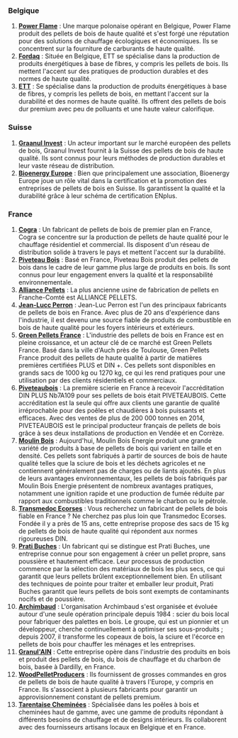 ### Belgique
1. **[Power Flame](https://power-flame.eu/)** : Une marque polonaise opérant en Belgique, Power Flame produit des pellets de bois de haute qualité et s'est forgé une réputation pour des solutions de chauffage écologiques et économiques. Ils se concentrent sur la fourniture de carburants de haute qualité.
2. **[Fordaq](https://www.fordaq.com/dir/wood-pellets-producers-companies-in-belgium?as=3662&cs=261)** : Située en Belgique, ETT se spécialise dans la production de produits énergétiques à base de fibres, y compris les pellets de bois. Ils mettent l'accent sur des pratiques de production durables et des normes de haute qualité.
3. **[ETT](https://www.ett.be/en/wood-pellets)** : Se spécialise dans la production de produits énergétiques à base de fibres, y compris les pellets de bois, en mettant l'accent sur la durabilité et des normes de haute qualité. Ils offrent des pellets de bois dur premium avec peu de polluants et une haute valeur calorifique.

### Suisse
1. **[Graanul Invest](https://www.indexbox.io/store/switzerland-wood-pellets-market-analysis-forecast-size-trends-and-insights/)** : Un acteur important sur le marché européen des pellets de bois, Graanul Invest fournit à la Suisse des pellets de bois de haute qualité. Ils sont connus pour leurs méthodes de production durables et leur vaste réseau de distribution.
2. **[Bioenergy Europe](https://bioenergyeurope.org/epc/)** : Bien que principalement une association, Bioenergy Europe joue un rôle vital dans la certification et la promotion des entreprises de pellets de bois en Suisse. Ils garantissent la qualité et la durabilité grâce à leur schéma de certification ENplus.

### France
1. **[Cogra](https://www.cogra.fr/)** : Un fabricant de pellets de bois de premier plan en France, Cogra se concentre sur la production de pellets de haute qualité pour le chauffage résidentiel et commercial. Ils disposent d'un réseau de distribution solide à travers le pays et mettent l'accent sur la durabilité.
2. **[Piveteau Bois](https://www.piveteaubois.com/fr/)** : Basé en France, Piveteau Bois produit des pellets de bois dans le cadre de leur gamme plus large de produits en bois. Ils sont connus pour leur engagement envers la qualité et la responsabilité environnementale.
3. **[Alliance Pellets](https://www.alliancepellets.fr/)** : La plus ancienne usine de fabrication de pellets en Franche-Comté est ALLIANCE PELLETS.
4. **[Jean-Lucc Perron](https://www.jeanlucperron-energies.fr/)** : Jean-Luc Perron est l'un des principaux fabricants de pellets de bois en France. Avec plus de 20 ans d'expérience dans l'industrie, il est devenu une source fiable de produits de combustible en bois de haute qualité pour les foyers intérieurs et extérieurs.
5. **[Green Pellets France](https://en.greenpellets.fr/)** : L'industrie des pellets de bois en France est en pleine croissance, et un acteur clé de ce marché est Green Pellets France. Basé dans la ville d'Auch près de Toulouse, Green Pellets France produit des pellets de haute qualité à partir de matières premières certifiées PLUS et DIN +. Ces pellets sont disponibles en grands sacs de 1000 kg ou 1270 kg, ce qui les rend pratiques pour une utilisation par des clients résidentiels et commerciaux.
6. **[Piveteaubois](https://www.piveteaubois.com/en/)** : La première scierie en France à recevoir l'accréditation DIN PLUS Nb7A109 pour ses pellets de bois était PIVETEAUBOIS. Cette accréditation est la seule qui offre aux clients une garantie de qualité irréprochable pour des poêles et chaudières à bois puissants et efficaces. Avec des ventes de plus de 200 000 tonnes en 2014, PIVETEAUBOIS est le principal producteur français de pellets de bois grâce à ses deux installations de production en Vendée et en Corrèze.
7. **[Moulin Bois](https://www.moulinboisenergie.fr/eco-engagement/qualite-du-granule-de-bois-chez-moulin-bois-energie/)** : Aujourd'hui, Moulin Bois Energie produit une grande variété de produits à base de pellets de bois qui varient en taille et en densité. Ces pellets sont fabriqués à partir de sources de bois de haute qualité telles que la sciure de bois et les déchets agricoles et ne contiennent généralement pas de charges ou de liants ajoutés. En plus de leurs avantages environnementaux, les pellets de bois fabriqués par Moulin Bois Energie présentent de nombreux avantages pratiques, notamment une ignition rapide et une production de fumée réduite par rapport aux combustibles traditionnels comme le charbon ou le pétrole.
8. **[Transmedoc Ecorses](https://www.transmedoc-ecorces.com/)** : Vous recherchez un fabricant de pellets de bois fiable en France ? Ne cherchez pas plus loin que Transmedoc Ecorses. Fondée il y a près de 15 ans, cette entreprise propose des sacs de 15 kg de pellets de bois de haute qualité qui répondent aux normes rigoureuses DIN.
9. **[Prati Buches](https://www.pratibuches.fr/nos-produits/)** : Un fabricant qui se distingue est Prati Buches, une entreprise connue pour son engagement à créer un pellet propre, sans poussière et hautement efficace. Leur processus de production commence par la sélection des matériaux de bois les plus secs, ce qui garantit que leurs pellets brûlent exceptionnellement bien. En utilisant des techniques de pointe pour traiter et emballer leur produit, Prati Buches garantit que leurs pellets de bois sont exempts de contaminants nocifs et de poussière.
10. **[Archimbaud](https://www.groupe-archimbaud.com/en/)** : L'organisation Archimbaud s'est organisée et évoluée autour d'une seule opération principale depuis 1984 : scier du bois local pour fabriquer des palettes en bois. Le groupe, qui est un pionnier et un développeur, cherche continuellement à optimiser ses sous-produits ; depuis 2007, il transforme les copeaux de bois, la sciure et l'écorce en pellets de bois pour chauffer les ménages et les entreprises.
11. **[Granul'AIN](https://www.europages.co.uk/companies/france/manufacturer%20producer/wood%20pellets.html)** : Cette entreprise opère dans l'industrie des produits en bois et produit des pellets de bois, du bois de chauffage et du charbon de bois, basée à Dardilly, en France.
12. **[WoodPelletProducers](https://woodpelletproducers.eu/)** : Ils fournissent de grosses commandes en gros de pellets de bois de haute qualité à travers l'Europe, y compris en France. Ils s'associent à plusieurs fabricants pour garantir un approvisionnement constant de pellets premium.
13. **[Tarentaise Cheminées](https://tarentaise-cheminees.fr/en/wood-stoves/)** : Spécialisée dans les poêles à bois et cheminées haut de gamme, avec une gamme de produits répondant à différents besoins de chauffage et de designs intérieurs. Ils collaborent avec des fournisseurs artisans locaux en Belgique et en France.
